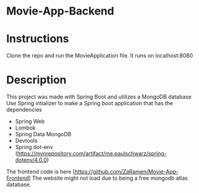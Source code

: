 # Movie-App-Backend

# Instructions
Clone the repo and run the MovieApplication file. It runs on localhost:8080

# Description
This project was made with Spring Boot and utilizes a MongoDB database
Use Spring intializer to make a Spring boot application that has the dependencies
- Spring Web
- Lombok
- Spring Data MongoDB
- Devtools
- Spring dot-env (https://mvnrepository.com/artifact/me.paulschwarz/spring-dotenv/4.0.0)

The frontend code is here [https://github.com/ZaRamen/Movie-App-Frontend]
The website might not load due to being a free mongodb atlas database. 
